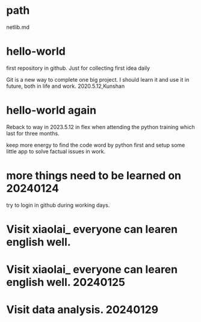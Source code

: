 # path
netlib.md




# hello-world
first repository in github.  Just for collecting first idea daily 

Git is a new way to complete one big project.  I should learn it and use it in future, both in life and work.  2020.5.12,Kunshan


# hello-world again
Reback to way in 2023.5.12 in flex when attending the python training which last for three months.

keep more energy to find the code word by python first and setup some little app to solve factual issues in work.


# more things need to be learned  on 20240124

try to login in github during working days.

# Visit xiaolai_ everyone can learen english well.

# Visit xiaolai_ everyone can learen english well. 20240125 

# Visit data analysis. 20240129
